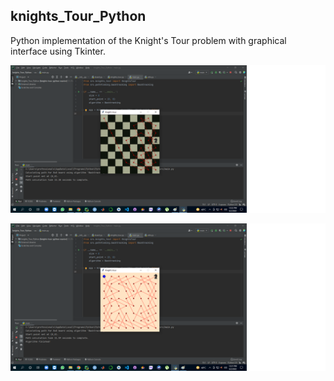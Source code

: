## knights_Tour_Python

Python implementation of the Knight's Tour problem with graphical interface using Tkinter. 


![Output Screen_Image](https://github.com/javaidiqbal11/knights_Tour_Python/blob/master/output/src2.png)

![Output Screen_Image](https://github.com/javaidiqbal11/knights_Tour_Python/blob/master/output/src1.png)

